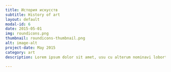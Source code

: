 ```yaml
---
title: История искусств
subtitle: History of art
layout: default
modal-id: 6
date: 2015-05-01
img: roundicons.png
thumbnail: roundicons-thumbnail.png
alt: image-alt
project-date: May 2015
category: art
description: Lorem ipsum dolor sit amet, usu cu alterum nominavi lobortis. At duo novum diceret. Tantas apeirian vix et, usu sanctus postulant inciderint ut, populo diceret necessitatibus in vim. Cu eum dicam feugiat noluisse.

---
```

